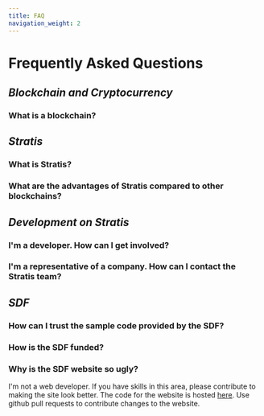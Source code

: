 ```yaml
---
title: FAQ
navigation_weight: 2
---
```

# Frequently Asked Questions

## *Blockchain and Cryptocurrency*

### What is a blockchain?

## *Stratis*

### What is Stratis?

### What are the advantages of Stratis compared to other blockchains?

## *Development on Stratis*

### I'm a developer. How can I get involved?

### I'm a representative of a company. How can I contact the Stratis team?

## *SDF*

### How can I trust the sample code provided by the SDF?

### How is the SDF funded?

### Why is the SDF website so ugly?

I'm not a web developer. If you have skills in this area, please contribute to making the site look better. The code for the website is hosted [here](https://github.com/StratisDevelopmentFoundation/StratisDevelopmentFoundation.github.io). Use github pull requests to contribute changes to the website.